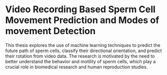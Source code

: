 # Video Recording Based Sperm Cell Movement Prediction and Modes of movement Detection

This thesis explores the use of machine learning techniques to predict the
future path of sperm cells, classify their directional orientation, and predict
their rotation from video data. The research is motivated by the need to better
understand the behavior and motility of sperm cells, which play a crucial role
in biomedical research and human reproduction studies.
